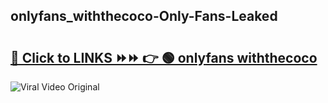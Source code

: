 
 ## onlyfans_withthecoco-Only-Fans-Leaked

# <h2><a href="https://clipsfans.com/onlyfans_withthecoco&ref=git">🔗 Click to LINKS ⏩⏩ 👉 🟢 onlyfans withthecoco </a></h2>

<a href="https://clipsfans.com/onlyfans_withthecoco&ref=git" rel="nofollow" data-target="animated-image.originalLink"><img src="https://i.ibb.co.com/xMMVF88/686577567.gif" alt="Viral Video Original" style="max-width: 100%; display: inline-block;" data-target="animated-image.originalImage"></a>
